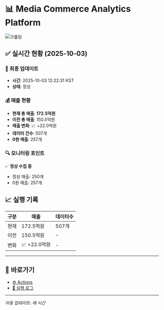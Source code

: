 # 📊 Media Commerce Analytics Platform

![크롤링](https://img.shields.io/badge/크롤링-정상-green)

## ✅ 실시간 현황 (2025-10-03)

### 📍 최종 업데이트
- **시간**: 2025-10-03 12:22:31 KST
- **상태**: 정상

### 💰 매출 현황
- **현재 총 매출**: **172.5억원**
- **이전 총 매출**: 150.5억원
- **매출 변화**: 📈 +22.0억원
- **데이터 건수**: 507개
- **0원 매출**: 257개

### 🔍 모니터링 포인트

✅ **정상 수집 중**
- 정상 매출: 250개
- 0원 매출: 257개


## 📈 실행 기록

| 구분 | 매출 | 데이터수 |
|------|------|----------|
| 현재 | 172.5억원 | 507개 |
| 이전 | 150.5억원 | - |
| 변화 | 📈 +22.0억원 | - |

---

## 🔗 바로가기

- [⚙️ Actions](../../actions)
- [📝 실행 로그](../../actions/workflows/daily_scraping.yml)

---

*자동 업데이트: 매 시간*
